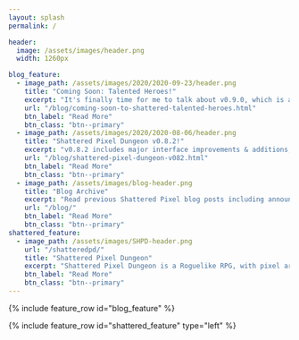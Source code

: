 ```yaml
---
layout: splash
permalink: /

header:
  image: /assets/images/header.png
  width: 1260px

blog_feature:
  - image_path: /assets/images/2020/2020-09-23/header.png
    title: "Coming Soon: Talented Heroes!"
    excerpt: "It's finally time for me to talk about v0.9.0, which is adding a new gameplay system to Shattered Pixel Dungeon!"
    url: "/blog/coming-soon-to-shattered-talented-heroes.html"
    btn_label: "Read More"
    btn_class: "btn--primary"
  - image_path: /assets/images/2020/2020-08-06/header.png
    title: "Shattered Pixel Dungeon v0.8.2!"
    excerpt: "v0.8.2 includes major interface improvements & additions, a new equipment slot for rings/artifacts, and a bunch of smaller improvements and balance tweaks!"
    url: "/blog/shattered-pixel-dungeon-v082.html"
    btn_label: "Read More"
    btn_class: "btn--primary"
  - image_path: /assets/images/blog-header.png
    title: "Blog Archive"
    excerpt: "Read previous Shattered Pixel blog posts including announcements, design overviews, and teasers! The blog includes a full history of my dev work since I started Shattered Pixel Dungeon in 2014."
    url: "/blog/"
    btn_label: "Read More"
    btn_class: "btn--primary"
shattered_feature:
  - image_path: /assets/images/SHPD-header.png
    url: "/shatteredpd/"
    title: "Shattered Pixel Dungeon"
    excerpt: "Shattered Pixel Dungeon is a Roguelike RPG, with pixel art graphics and lots of variety and replayability. Every game is unique, with four different playable characters, randomized levels and enemies, and over 150 items to collect and use. The game is simple to get into, but has lots of depth. Strategy is required if you want to win!"
    btn_label: "Read More"
    btn_class: "btn--primary"
---
```


{% include feature_row id="blog_feature" %}

{% include feature_row id="shattered_feature" type="left" %}
